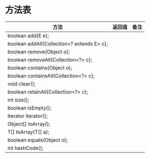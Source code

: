 # 方法表
方法|返回值|备注
-|-|-
boolean add(E e);||
boolean addAll(Collection<? extends E> c);||
boolean remove(Object o);||
boolean removeAll(Collection<?> c);||
boolean contains(Object o);||
boolean containsAll(Collection<?> c);||
void clear();||
boolean retainAll(Collection<?> c);||
int size();||
boolean isEmpty();||
Iterator<E> iterator();||
Object[] toArray();||
<T> T[] toArray(T[] a);|
boolean equals(Object o);|
int hashCode();|